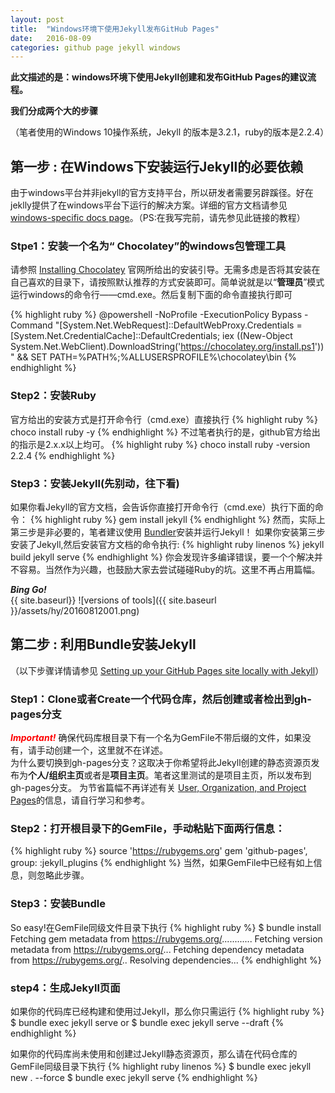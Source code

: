 ```yaml
---
layout: post
title:  "Windows环境下使用Jekyll发布GitHub Pages"
date:   2016-08-09
categories: github page jekyll windows
---
```


**此文描述的是：windows环境下使用Jekyll创建和发布GitHub Pages的建议流程。**

**我们分成两个大的步骤**

（笔者使用的Windows 10操作系统，Jekyll 的版本是3.2.1，ruby的版本是2.2.4）

## 第一步 : 在Windows下安装运行Jekyll的必要依赖

由于windows平台并非jekyll的官方支持平台，所以研发者需要另辟蹊径。好在jeklly提供了在windows平台下运行的解决方案。详细的官方文档请参见 [windows-specific docs page](https://jekyllrb.com/docs/windows/#installation)。（PS:在我写完前，请先参见此链接的教程）

### Stpe1：安装一个名为“ Chocolatey”的windows包管理工具
请参照 [Installing Chocolatey](https://chocolatey.org/install) 官网所给出的安装引导。无需多虑是否将其安装在自己喜欢的目录下，请按照默认推荐的方式安装即可。简单说就是以“**管理员**”模式运行windows的命令行——cmd.exe。然后复制下面的命令直接执行即可

{% highlight ruby %}
@powershell -NoProfile -ExecutionPolicy Bypass -Command "[System.Net.WebRequest]::DefaultWebProxy.Credentials = [System.Net.CredentialCache]::DefaultCredentials; iex ((New-Object System.Net.WebClient).DownloadString('https://chocolatey.org/install.ps1'))" && SET PATH=%PATH%;%ALLUSERSPROFILE%\chocolatey\bin
{% endhighlight %}

### Step2：安装Ruby
官方给出的安装方式是打开命令行（cmd.exe）直接执行
{% highlight ruby %}
choco install ruby -y
{% endhighlight %}
不过笔者执行的是，github官方给出的指示是2.x.x以上均可。
{% highlight ruby %}
choco install ruby -version 2.2.4
{% endhighlight %}

### Step3：安装Jekyll(先别动，往下看)
如果你看Jekyll的官方文档，会告诉你直接打开命令行（cmd.exe）执行下面的命令：
{% highlight ruby %}
gem install jekyll
{% endhighlight %}
然而，实际上第三步是非必要的，笔者建议使用 [Bundler](http://bundler.io/)安装并运行Jekyll！
如果你安装第三步安装了Jekyll,然后安装官方文档的命令执行:
{% highlight ruby linenos %}
jekyll build
jekyll serve
{% endhighlight %}
你会发现许多编译错误，要一个个解决并不容易。当然作为兴趣，也鼓励大家去尝试碰碰Ruby的坑。这里不再占用篇幅。

**_Bing Go!_**
<br/>
{{ site.baseurl}}
![versions of tools]({{ site.baseurl }}/assets/hy/20160812001.png)

## 第二步 : 利用Bundle安装Jekyll

（以下步骤详情请参见 [Setting up your GitHub Pages site locally with Jekyll](https://help.github.com/articles/setting-up-your-github-pages-site-locally-with-jekyll/)）

### Step1：Clone或者Create一个代码仓库，然后创建或者检出到gh-pages分支
<span style="color:red;">**_Important!_**</span>   确保代码库根目录下有一个名为GemFile不带后缀的文件，如果没有，请手动创建一个，这里就不在详述。
<br/>
为什么要切换到gh-pages分支？这取决于你希望将此Jekyll创建的静态资源页发布为**个人/组织主页**或者是**项目主页**。笔者这里测试的是项目主页，所以发布到gh-pages分支。
为节省篇幅不再详述有关 [User, Organization, and Project Pages](https://help.github.com/articles/user-organization-and-project-pages/)的信息，请自行学习和参考。

### Step2：打开根目录下的GemFile，手动粘贴下面两行信息：
{% highlight ruby %}
source 'https://rubygems.org'
gem 'github-pages', group: :jekyll_plugins
{% endhighlight %}
当然，如果GemFile中已经有如上信息，则忽略此步骤。

### Step3：安装Bundle
So easy!在GemFile同级文件目录下执行
{% highlight ruby %}
 $ bundle install
Fetching gem metadata from https://rubygems.org/............
Fetching version metadata from https://rubygems.org/...
Fetching dependency metadata from https://rubygems.org/..
Resolving dependencies...
{% endhighlight %}

### step4：生成Jekyll页面
如果你的代码库已经构建和使用过Jekyll，那么你只需运行
{% highlight ruby %}
$ bundle exec jekyll serve
or
$ bundle exec jekyll serve --draft
{% endhighlight %}

如果你的代码库尚未使用和创建过Jekyll静态资源页，那么请在代码仓库的GemFile同级目录下执行
{% highlight ruby linenos %}
$ bundle exec jekyll new . --force
$ bundle exec jekyll serve
{% endhighlight %}
